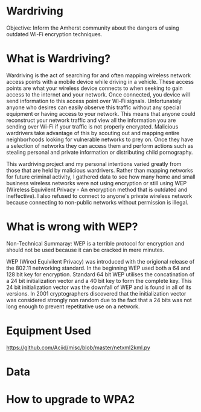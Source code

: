 # Wardriving
Objective: Inform the Amherst community about the dangers of using outdated Wi-Fi encryption techniques.

# What is Wardriving?
Wardriving is the act of searching for and often mapping wireless network access points with a mobile device while driving in a vehicle. These access points are what your wireless device connects to when seeking to gain access to the internet and your network.  Once connected, you device will send information to this access point over Wi-Fi signals.  Unfortunately anyone who desires can easily observe this traffic without any special equipment or having access to your network.  This means that anyone could reconstruct your network traffic and view all the information you are sending over Wi-Fi if your traffic is not properly encrypted.  Malicious wardrivers take advantage of this by scouting out and mapping entire neighborhoods looking for vulnerable networks to prey on.  Once they have a selection of networks they can access them and perform actions such as stealing personal and private information or distributing child pornography.

This wardriving project and my personal intentions varied greatly from those that are held by malicious wardrivers.  Rather than mapping networks for future criminal activity, I gathered data to see how many home and small business wireless networks were not using encryption or still using WEP (Wireless Equivilent Privacy - An encryption method that is outdated and ineffective).  I also refused to connect to anyone's private wireless network because connecting to non-public networks without permission is illegal.  

# What is wrong with WEP?
Non-Technical Summaray: WEP is a terrible protocol for encryption and should not be used because it can be cracked in mere minutes.

WEP (Wired Equivilent Privacy) was introduced with the origional release of the 802.11 networking standard.  In the beginning WEP used both a 64 and 128 bit key for encryption.  Standard 64 bit WEP utilises the concatination of a 24 bit initialization vector and a 40 bit key to form the complete key.  This 24 bit initialization vector was the downfall of WEP and is found in all of its versions.  In 2001 cryptographers discovered that the initialization vector was considered strongly non random due to the fact that a 24 bits was not long enough to prevent repetitative use on a network.  

# Equipment Used
https://github.com/Aciid/misc/blob/master/netxml2kml.py

# Data

# How to upgrade to WPA2 
